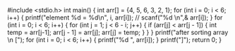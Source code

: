 #include <stdio.h>
int main()
{
    int arr[] = {4, 5, 6, 3, 2, 1};
    for (int i = 0; i < 6; i++)
    {
        printf("element %d = %d\n", i, arr[i]);
        // scanf("%d \n",& arr[i]);
    }
    for (int i = 0; i < 6; i++)
    {
        for (int j = 1; j < 6 - i; j++)
        {
            if (arr[j] < arr[j - 1])
            {
                int temp = arr[j-1];
                arr[j - 1] = arr[j];
                arr[j] = temp;
            }
        }
    }
    printf("after sorting array \n [");
    for (int i = 0; i < 6; i++)
    {
        printf("%d ", arr[i]);
    }
    printf("]");
    return 0;
}
